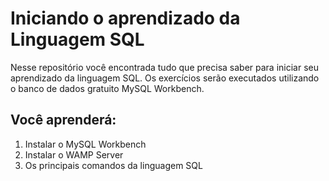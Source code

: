 # Iniciando o aprendizado da Linguagem SQL

Nesse repositório você encontrada tudo que precisa saber para iniciar seu aprendizado da linguagem SQL. 
Os exercícios serão executados utilizando o banco de dados gratuito MySQL Workbench.



## Você aprenderá:
1. Instalar o MySQL Workbench
2. Instalar o WAMP Server
3. Os principais comandos da linguagem SQL


